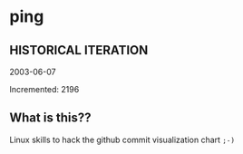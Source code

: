 # ping

## HISTORICAL ITERATION
2003-06-07

Incremented: 2196

## What is this?? 
Linux skills to hack the github commit visualization chart `;-)`
